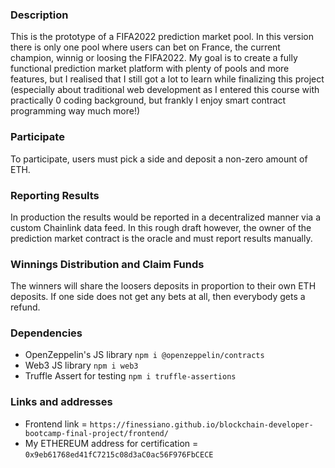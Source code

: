 ### Description
This is the prototype of a FIFA2022 prediction market pool. In this version there is only one pool where users can bet on France, the current champion, winnig or loosing the FIFA2022. My goal is to create a fully functional prediction market platform with plenty of pools and more features, but I realised that I still got a lot to learn while finalizing this project (especially about traditional web development as I entered this course with practically 0 coding background, but frankly I enjoy smart contract programming way much more!)

### Participate
To participate, users must pick a side and deposit a non-zero amount of ETH.

### Reporting Results
In production the results would be reported in a decentralized manner via a custom Chainlink data feed. In this rough draft however, the owner of the prediction market contract is the oracle and must report results manually.

### Winnings Distribution and Claim Funds
The winners will share the loosers deposits in proportion to their own ETH deposits. If one side does not get any bets at all, then everybody gets a refund.

### Dependencies
* OpenZeppelin's JS library `npm i @openzeppelin/contracts`
* Web3 JS library `npm i web3`
* Truffle Assert for testing `npm i truffle-assertions`

### Links and addresses
* Frontend link = `https://finessiano.github.io/blockchain-developer-bootcamp-final-project/frontend/`
* My ETHEREUM address for certification = `0x9eb61768ed41fC7215c08d3aC0ac56F976FbCECE`
